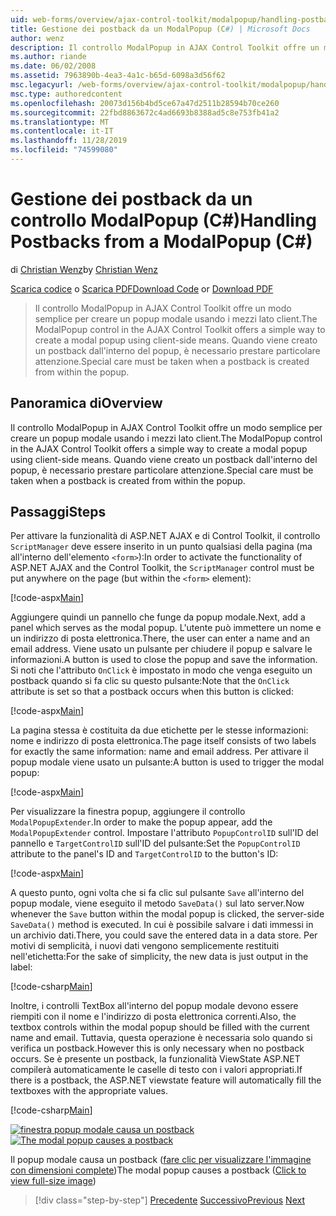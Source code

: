```yaml
---
uid: web-forms/overview/ajax-control-toolkit/modalpopup/handling-postbacks-from-a-modalpopup-cs
title: Gestione dei postback da un ModalPopup (C#) | Microsoft Docs
author: wenz
description: Il controllo ModalPopup in AJAX Control Toolkit offre un modo semplice per creare un popup modale usando i mezzi lato client. È necessario prestare particolare attenzione quando un pos...
ms.author: riande
ms.date: 06/02/2008
ms.assetid: 7963890b-4ea3-4a1c-b65d-6098a3d56f62
msc.legacyurl: /web-forms/overview/ajax-control-toolkit/modalpopup/handling-postbacks-from-a-modalpopup-cs
msc.type: authoredcontent
ms.openlocfilehash: 20073d156b4bd5ce67a47d2511b28594b70ce260
ms.sourcegitcommit: 22fbd8863672c4ad6693b8388ad5c8e753fb41a2
ms.translationtype: MT
ms.contentlocale: it-IT
ms.lasthandoff: 11/28/2019
ms.locfileid: "74599080"
---
```

# <a name="handling-postbacks-from-a-modalpopup-c"></a><span data-ttu-id="960ae-104">Gestione dei postback da un controllo ModalPopup (C#)</span><span class="sxs-lookup"><span data-stu-id="960ae-104">Handling Postbacks from a ModalPopup (C#)</span></span>

<span data-ttu-id="960ae-105">di [Christian Wenz](https://github.com/wenz)</span><span class="sxs-lookup"><span data-stu-id="960ae-105">by [Christian Wenz](https://github.com/wenz)</span></span>

<span data-ttu-id="960ae-106">[Scarica codice](https://download.microsoft.com/download/2/4/0/24052038-f942-4336-905b-b60ae56f0dd5/ModalPopup3.cs.zip) o [Scarica PDF](https://download.microsoft.com/download/b/6/a/b6ae89ee-df69-4c87-9bfb-ad1eb2b23373/modalpopup3CS.pdf)</span><span class="sxs-lookup"><span data-stu-id="960ae-106">[Download Code](https://download.microsoft.com/download/2/4/0/24052038-f942-4336-905b-b60ae56f0dd5/ModalPopup3.cs.zip) or [Download PDF](https://download.microsoft.com/download/b/6/a/b6ae89ee-df69-4c87-9bfb-ad1eb2b23373/modalpopup3CS.pdf)</span></span>

> <span data-ttu-id="960ae-107">Il controllo ModalPopup in AJAX Control Toolkit offre un modo semplice per creare un popup modale usando i mezzi lato client.</span><span class="sxs-lookup"><span data-stu-id="960ae-107">The ModalPopup control in the AJAX Control Toolkit offers a simple way to create a modal popup using client-side means.</span></span> <span data-ttu-id="960ae-108">Quando viene creato un postback dall'interno del popup, è necessario prestare particolare attenzione.</span><span class="sxs-lookup"><span data-stu-id="960ae-108">Special care must be taken when a postback is created from within the popup.</span></span>

## <a name="overview"></a><span data-ttu-id="960ae-109">Panoramica di</span><span class="sxs-lookup"><span data-stu-id="960ae-109">Overview</span></span>

<span data-ttu-id="960ae-110">Il controllo ModalPopup in AJAX Control Toolkit offre un modo semplice per creare un popup modale usando i mezzi lato client.</span><span class="sxs-lookup"><span data-stu-id="960ae-110">The ModalPopup control in the AJAX Control Toolkit offers a simple way to create a modal popup using client-side means.</span></span> <span data-ttu-id="960ae-111">Quando viene creato un postback dall'interno del popup, è necessario prestare particolare attenzione.</span><span class="sxs-lookup"><span data-stu-id="960ae-111">Special care must be taken when a postback is created from within the popup.</span></span>

## <a name="steps"></a><span data-ttu-id="960ae-112">Passaggi</span><span class="sxs-lookup"><span data-stu-id="960ae-112">Steps</span></span>

<span data-ttu-id="960ae-113">Per attivare la funzionalità di ASP.NET AJAX e di Control Toolkit, il controllo `ScriptManager` deve essere inserito in un punto qualsiasi della pagina (ma all'interno dell'elemento `<form>`):</span><span class="sxs-lookup"><span data-stu-id="960ae-113">In order to activate the functionality of ASP.NET AJAX and the Control Toolkit, the `ScriptManager` control must be put anywhere on the page (but within the `<form>` element):</span></span>

[!code-aspx[Main](handling-postbacks-from-a-modalpopup-cs/samples/sample1.aspx)]

<span data-ttu-id="960ae-114">Aggiungere quindi un pannello che funge da popup modale.</span><span class="sxs-lookup"><span data-stu-id="960ae-114">Next, add a panel which serves as the modal popup.</span></span> <span data-ttu-id="960ae-115">L'utente può immettere un nome e un indirizzo di posta elettronica.</span><span class="sxs-lookup"><span data-stu-id="960ae-115">There, the user can enter a name and an email address.</span></span> <span data-ttu-id="960ae-116">Viene usato un pulsante per chiudere il popup e salvare le informazioni.</span><span class="sxs-lookup"><span data-stu-id="960ae-116">A button is used to close the popup and save the information.</span></span> <span data-ttu-id="960ae-117">Si noti che l'attributo `OnClick` è impostato in modo che venga eseguito un postback quando si fa clic su questo pulsante:</span><span class="sxs-lookup"><span data-stu-id="960ae-117">Note that the `OnClick` attribute is set so that a postback occurs when this button is clicked:</span></span>

[!code-aspx[Main](handling-postbacks-from-a-modalpopup-cs/samples/sample2.aspx)]

<span data-ttu-id="960ae-118">La pagina stessa è costituita da due etichette per le stesse informazioni: nome e indirizzo di posta elettronica.</span><span class="sxs-lookup"><span data-stu-id="960ae-118">The page itself consists of two labels for exactly the same information: name and email address.</span></span> <span data-ttu-id="960ae-119">Per attivare il popup modale viene usato un pulsante:</span><span class="sxs-lookup"><span data-stu-id="960ae-119">A button is used to trigger the modal popup:</span></span>

[!code-aspx[Main](handling-postbacks-from-a-modalpopup-cs/samples/sample3.aspx)]

<span data-ttu-id="960ae-120">Per visualizzare la finestra popup, aggiungere il controllo `ModalPopupExtender`.</span><span class="sxs-lookup"><span data-stu-id="960ae-120">In order to make the popup appear, add the `ModalPopupExtender` control.</span></span> <span data-ttu-id="960ae-121">Impostare l'attributo `PopupControlID` sull'ID del pannello e `TargetControlID` sull'ID del pulsante:</span><span class="sxs-lookup"><span data-stu-id="960ae-121">Set the `PopupControlID` attribute to the panel's ID and `TargetControlID` to the button's ID:</span></span>

[!code-aspx[Main](handling-postbacks-from-a-modalpopup-cs/samples/sample4.aspx)]

<span data-ttu-id="960ae-122">A questo punto, ogni volta che si fa clic sul pulsante `Save` all'interno del popup modale, viene eseguito il metodo `SaveData()` sul lato server.</span><span class="sxs-lookup"><span data-stu-id="960ae-122">Now whenever the `Save` button within the modal popup is clicked, the server-side `SaveData()` method is executed.</span></span> <span data-ttu-id="960ae-123">In cui è possibile salvare i dati immessi in un archivio dati.</span><span class="sxs-lookup"><span data-stu-id="960ae-123">There, you could save the entered data in a data store.</span></span> <span data-ttu-id="960ae-124">Per motivi di semplicità, i nuovi dati vengono semplicemente restituiti nell'etichetta:</span><span class="sxs-lookup"><span data-stu-id="960ae-124">For the sake of simplicity, the new data is just output in the label:</span></span>

[!code-csharp[Main](handling-postbacks-from-a-modalpopup-cs/samples/sample5.cs)]

<span data-ttu-id="960ae-125">Inoltre, i controlli TextBox all'interno del popup modale devono essere riempiti con il nome e l'indirizzo di posta elettronica correnti.</span><span class="sxs-lookup"><span data-stu-id="960ae-125">Also, the textbox controls within the modal popup should be filled with the current name and email.</span></span> <span data-ttu-id="960ae-126">Tuttavia, questa operazione è necessaria solo quando si verifica un postback.</span><span class="sxs-lookup"><span data-stu-id="960ae-126">However this is only necessary when no postback occurs.</span></span> <span data-ttu-id="960ae-127">Se è presente un postback, la funzionalità ViewState ASP.NET compilerà automaticamente le caselle di testo con i valori appropriati.</span><span class="sxs-lookup"><span data-stu-id="960ae-127">If there is a postback, the ASP.NET viewstate feature will automatically fill the textboxes with the appropriate values.</span></span>

[!code-csharp[Main](handling-postbacks-from-a-modalpopup-cs/samples/sample6.cs)]

<span data-ttu-id="960ae-128">[![finestra popup modale causa un postback](handling-postbacks-from-a-modalpopup-cs/_static/image2.png)](handling-postbacks-from-a-modalpopup-cs/_static/image1.png)</span><span class="sxs-lookup"><span data-stu-id="960ae-128">[![The modal popup causes a postback](handling-postbacks-from-a-modalpopup-cs/_static/image2.png)](handling-postbacks-from-a-modalpopup-cs/_static/image1.png)</span></span>

<span data-ttu-id="960ae-129">Il popup modale causa un postback ([fare clic per visualizzare l'immagine con dimensioni complete](handling-postbacks-from-a-modalpopup-cs/_static/image3.png))</span><span class="sxs-lookup"><span data-stu-id="960ae-129">The modal popup causes a postback ([Click to view full-size image](handling-postbacks-from-a-modalpopup-cs/_static/image3.png))</span></span>

> [!div class="step-by-step"]
> <span data-ttu-id="960ae-130">[Precedente](using-modalpopup-with-a-repeater-control-cs.md)
> [Successivo](positioning-a-modalpopup-cs.md)</span><span class="sxs-lookup"><span data-stu-id="960ae-130">[Previous](using-modalpopup-with-a-repeater-control-cs.md)
[Next](positioning-a-modalpopup-cs.md)</span></span>
